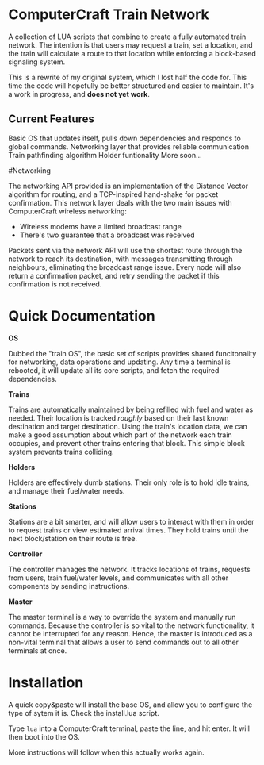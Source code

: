 # ComputerCraft Train Network

A collection of LUA scripts that combine to create a fully automated train network. The intention is that users may request a train, set a location, and the train will calculate a route to that location while enforcing a block-based signaling system.

This is a rewrite of my original system, which I lost half the code for. This time the code will hopefully be better structured and easier to maintain. It's a work in progress, and **does not yet work**.

## Current Features
Basic OS that updates itself, pulls down dependencies and responds to global commands.
Networking layer that provides reliable communication
Train pathfinding algorithm
Holder funtionality
More soon...

#Networking

The networking API provided is an implementation of the Distance Vector algorithm for routing, and a TCP-inspired hand-shake for packet confirmation. This network layer deals with the two main issues with ComputerCraft wireless networking:

* Wireless modems have a limited broadcast range
* There's two guarantee that a broadcast was received

Packets sent via the network API will use the shortest route through the network to reach its destination, with messages transmitting through neighbours, eliminating the broadcast range issue. Every node will also return a confirmation packet, and retry sending the packet if this confirmation is not received.


# Quick Documentation

**OS**

Dubbed the "train OS", the basic set of scripts provides shared funcitonality for networking, data operations and updating. Any time a terminal is rebooted, it will update all its core scripts, and fetch the required dependencies.

**Trains**

Trains are automatically maintained by being refilled with fuel and water as needed. Their location is tracked *roughly* based on their last known destination and target destination. Using the train's location data, we can make a good assumption about which part of the network each train occupies, and prevent other trains entering that block. This simple block system prevents trains colliding.

**Holders**

Holders are effectively dumb stations. Their only role is to hold idle trains, and manage their fuel/water needs.

**Stations**

Stations are a bit smarter, and will allow users to interact with them in order to request trains or view estimated arrival times. They hold trains until the next block/station on their route is free.

**Controller**

The controller manages the network. It tracks locations of trains, requests from users, train fuel/water levels, and communicates with all other components by sending instructions.

**Master**

The master terminal is a way to override the system and manually run commands. Because the controller is so vital to the network functionality, it cannot be interrupted for any reason. Hence, the master is introduced as a non-vital terminal that allows a user to send commands out to all other terminals at once.

# Installation
A quick copy&paste will install the base OS, and allow you to configure the type of sytem it is. Check the install.lua script.

Type `lua` into a ComputerCraft terminal, paste the line, and hit enter. It will then boot into the OS.

More instructions will follow when this actually works again.
